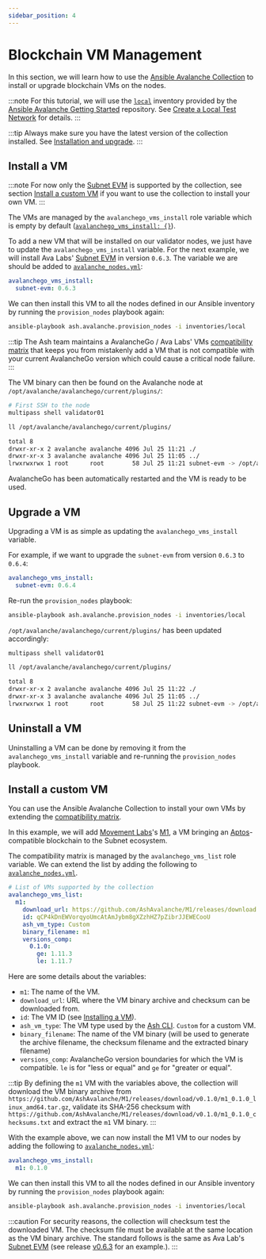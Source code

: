 ```yaml
---
sidebar_position: 4
---
```


# Blockchain VM Management

In this section, we will learn how to use the [Ansible Avalanche Collection](https://github.com/AshAvalanche/ansible-avalanche-collection) to install or upgrade blockchain VMs on the nodes.

:::note
For this tutorial, we will use the [`local`](https://github.com/AshAvalanche/ansible-avalanche-getting-started/tree/main/inventories/local) inventory provided by the [Ansible Avalanche Getting Started](https://github.com/AshAvalanche/ansible-avalanche-getting-started) repository. See [Create a Local Test Network](./local-test-network) for details.
:::

:::tip
Always make sure you have the latest version of the collection installed. See [Installation and upgrade](/docs/toolkit/ansible-avalanche-collection/installation).
:::

## Install a VM

:::note
For now only the [Subnet EVM](https://github.com/ava-labs/subnet-evm) is supported by the collection, see section [Install a custom VM](#install-a-custom-vm) if you want to use the collection to install your own VM.
:::

The VMs are managed by the `avalanchego_vms_install` role variable which is empty by default ([`avalanchego_vms_install: {}`](https://github.com/AshAvalanche/ansible-avalanche-collection/blob/main/roles/node/defaults/main.yml#L42)).

To add a new VM that will be installed on our validator nodes, we just have to update the `avalanchego_vms_install` variable. For the next example, we will install Ava Labs' [Subnet EVM](https://github.com/ava-labs/subnet-evm) in version `0.6.3`. The variable we are should be added to [`avalanche_nodes.yml`](https://github.com/AshAvalanche/ansible-avalanche-getting-started/tree/main/inventories/local/group_vars/avalanche_nodes.yml):

```yml title="inventories/local/group_vars/avalanche_nodes.yml"
avalanchego_vms_install:
  subnet-evm: 0.6.3
```

We can then install this VM to all the nodes defined in our Ansible inventory by running the `provision_nodes` playbook again:

```bash
ansible-playbook ash.avalanche.provision_nodes -i inventories/local
```

:::tip
The Ash team maintains a AvalancheGo / Ava Labs' VMs [compatibility matrix](/docs/toolkit/ansible-avalanche-collection/reference/roles/avalanche-node#supported-vms-and-avalanchego-compatibility) that keeps you from mistakenly add a VM that is not compatible with your current AvalancheGo version which could cause a critical node failure.
:::

The VM binary can then be found on the Avalanche node at `/opt/avalanche/avalanchego/current/plugins/`:

```bash {2} title="Command"
# First SSH to the node
multipass shell validator01

ll /opt/avalanche/avalanchego/current/plugins/
```

```bash title="Output"
total 8
drwxr-xr-x 2 avalanche avalanche 4096 Jul 25 11:21 ./
drwxr-xr-x 3 avalanche avalanche 4096 Jul 25 11:05 ../
lrwxrwxrwx 1 root      root        58 Jul 25 11:21 subnet-evm -> /opt/avalanche/vms/subnet-evm/subnet-evm-v0.6.3/subnet-evm*
```

AvalancheGo has been automatically restarted and the VM is ready to be used.

## Upgrade a VM

Upgrading a VM is as simple as updating the `avalanchego_vms_install` variable.

For example, if we want to upgrade the `subnet-evm` from version `0.6.3` to `0.6.4`:

```yml title="inventories/local/group_vars/avalanche_nodes.yml"
avalanchego_vms_install:
  subnet-evm: 0.6.4
```

Re-run the `provision_nodes` playbook:

```bash
ansible-playbook ash.avalanche.provision_nodes -i inventories/local
```

`/opt/avalanche/avalanchego/current/plugins/` has been updated accordingly:

```bash {1} title="Command"
multipass shell validator01

ll /opt/avalanche/avalanchego/current/plugins/
```

```bash title="Output"
total 8
drwxr-xr-x 2 avalanche avalanche 4096 Jul 25 11:22 ./
drwxr-xr-x 3 avalanche avalanche 4096 Jul 25 11:05 ../
lrwxrwxrwx 1 root      root        58 Jul 25 11:22 subnet-evm -> /opt/avalanche/vms/subnet-evm/subnet-evm-v0.6.4/subnet-evm*
```

## Uninstall a VM

Uninstalling a VM can be done by removing it from the `avalanchego_vms_install` variable and re-running the `provision_nodes` playbook.

## Install a custom VM

You can use the Ansible Avalanche Collection to install your own VMs by extending the [compatibility matrix](/docs/toolkit/ansible-avalanche-collection/reference/roles/avalanche-node#supported-vms-and-avalanchego-compatibility).

In this example, we will add [Movement Labs](https://movementlabs.xyz/)'s [M1](https://github.com/movemntdev/M1), a VM bringing an [Aptos](https://aptoslabs.com/)-compatible blockchain to the Subnet ecosystem.

The compatibility matrix is managed by the `avalanchego_vms_list` role variable. We can extend the list by adding the following to [`avalanche_nodes.yml`](https://github.com/AshAvalanche/ansible-avalanche-getting-started/tree/main/inventories/local/group_vars/avalanche_nodes.yml).

```yaml
# List of VMs supported by the collection
avalanchego_vms_list:
  m1:
    download_url: https://github.com/AshAvalanche/M1/releases/download
    id: qCP4kDnEWVorqyoUmcAtAmJybm8gXZzhHZ7pZibrJJEWECooU
    ash_vm_type: Custom
    binary_filename: m1
    versions_comp:
      0.1.0:
        ge: 1.11.3
        le: 1.11.7
```

Here are some details about the variables:

- `m1`: The name of the VM.
- `download_url`: URL where the VM binary archive and checksum can be downloaded from.
- `id`: The VM ID (see [Installing a VM](https://docs.avax.network/build/vm/intro#installing-a-vm)).
- `ash_vm_type`: The VM type used by the [Ash CLI](/docs/toolkit/ash-cli/introduction). `Custom` for a custom VM.
- `binary_filename`: The name of the VM binary (will be used to generate the archive filename, the checksum filename and the extracted binary filename)
- `versions_comp`: AvalancheGo version boundaries for which the VM is compatible. `le` is for "less or equal" and `ge` for "greater or equal".

:::tip
By defining the `m1` VM with the variables above, the collection will download the VM binary archive from `https://github.com/AshAvalanche/M1/releases/download/v0.1.0/m1_0.1.0_linux_amd64.tar.gz`, validate its SHA-256 checksum with `https://github.com/AshAvalanche/M1/releases/download/v0.1.0/m1_0.1.0_checksums.txt` and extract the `m1` VM binary.
:::

With the example above, we can now install the M1 VM to our nodes by adding the following to [`avalanche_nodes.yml`](https://github.com/AshAvalanche/ansible-avalanche-getting-started/tree/main/inventories/local/group_vars/avalanche_nodes.yml):

```yml title="inventories/local/group_vars/avalanche_nodes.yml"
avalanchego_vms_install:
  m1: 0.1.0
```

We can then install this VM to all the nodes defined in our Ansible inventory by running the `provision_nodes` playbook again:

```bash
ansible-playbook ash.avalanche.provision_nodes -i inventories/local
```

:::caution
For security reasons, the collection will checksum test the downloaded VM. The checksum file must be available at the same location as the VM binary archive. The standard follows is the same as Ava Lab's [Subnet EVM](https://github.com/ava-labs/subnet-evm) (see release [v0.6.3](https://github.com/ava-labs/subnet-evm/releases/tag/v0.6.3) for an example.).
:::
